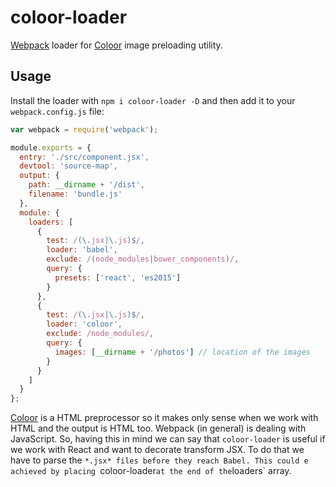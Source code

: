 # coloor-loader

[Webpack](https://webpack.github.io/) loader for [Coloor](https://github.com/krasimir/coloor) image preloading utility.

## Usage

Install the loader with `npm i coloor-loader -D` and then add it to your `webpack.config.js` file:

```js
var webpack = require('webpack');

module.exports = {
  entry: './src/component.jsx',
  devtool: 'source-map',
  output: {
    path: __dirname + '/dist',
    filename: 'bundle.js'
  },
  module: {
    loaders: [
      {
        test: /(\.jsx|\.js)$/,
        loader: 'babel',
        exclude: /(node_modules|bower_components)/,
        query: {
          presets: ['react', 'es2015']
        }
      },
      {
        test: /(\.jsx|\.js)$/,
        loader: 'coloor',
        exclude: /node_modules/,
        query: {
          images: [__dirname + '/photos'] // location of the images
        }
      }
    ]
  }
};

```

[Coloor](https://github.com/krasimir/coloor) is a HTML preprocessor so it makes only sense when we work with HTML and the output is HTML too. Webpack (in general) is dealing with JavaScript. So, having this in mind we can say that `coloor-loader` is useful if we work with React and want to decorate transform JSX. To do that we have to parse the `*.jsx* files before they reach Babel. This could e achieved by placing `coloor-loader` at the end of the `loaders` array.